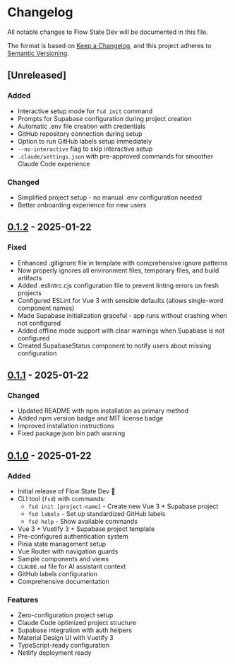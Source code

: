 # Changelog

All notable changes to Flow State Dev will be documented in this file.

The format is based on [Keep a Changelog](https://keepachangelog.com/en/1.0.0/),
and this project adheres to [Semantic Versioning](https://semver.org/spec/v2.0.0.html).

## [Unreleased]

### Added
- Interactive setup mode for `fsd init` command
- Prompts for Supabase configuration during project creation
- Automatic .env file creation with credentials
- GitHub repository connection during setup
- Option to run GitHub labels setup immediately
- `--no-interactive` flag to skip interactive setup
- `.claude/settings.json` with pre-approved commands for smoother Claude Code experience

### Changed
- Simplified project setup - no manual .env configuration needed
- Better onboarding experience for new users

## [0.1.2] - 2025-01-22

### Fixed
- Enhanced .gitignore file in template with comprehensive ignore patterns
- Now properly ignores all environment files, temporary files, and build artifacts
- Added .eslintrc.cjs configuration file to prevent linting errors on fresh projects
- Configured ESLint for Vue 3 with sensible defaults (allows single-word component names)
- Made Supabase initialization graceful - app runs without crashing when not configured
- Added offline mode support with clear warnings when Supabase is not configured
- Created SupabaseStatus component to notify users about missing configuration

## [0.1.1] - 2025-01-22

### Changed
- Updated README with npm installation as primary method
- Added npm version badge and MIT license badge
- Improved installation instructions
- Fixed package.json bin path warning

## [0.1.0] - 2025-01-22

### Added
- Initial release of Flow State Dev 🎉
- CLI tool (`fsd`) with commands:
  - `fsd init [project-name]` - Create new Vue 3 + Supabase project
  - `fsd labels` - Set up standardized GitHub labels
  - `fsd help` - Show available commands
- Vue 3 + Vuetify 3 + Supabase project template
- Pre-configured authentication system
- Pinia state management setup
- Vue Router with navigation guards
- Sample components and views
- `CLAUDE.md` file for AI assistant context
- GitHub labels configuration
- Comprehensive documentation

### Features
- Zero-configuration project setup
- Claude Code optimized project structure
- Supabase integration with auth helpers
- Material Design UI with Vuetify 3
- TypeScript-ready configuration
- Netlify deployment ready

[0.1.2]: https://github.com/jezweb/flow-state-dev/compare/v0.1.1...v0.1.2
[0.1.1]: https://github.com/jezweb/flow-state-dev/compare/v0.1.0...v0.1.1
[0.1.0]: https://github.com/jezweb/flow-state-dev/releases/tag/v0.1.0